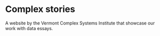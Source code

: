 # Complex stories

A website by the Vermont Complex Systems Institute that showcase our work with data essays. 
